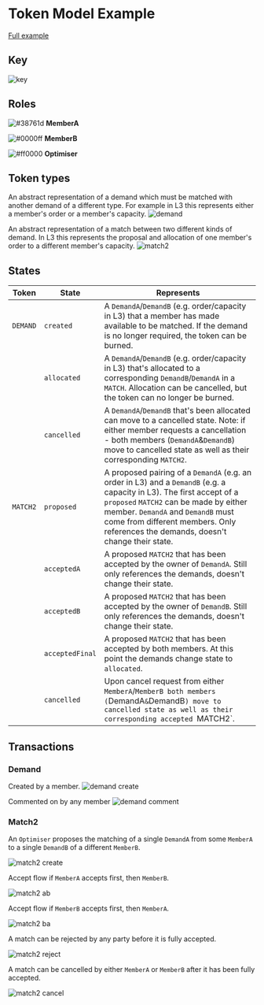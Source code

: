 # Token Model Example

[Full example](https://docs.google.com/drawings/d/1A7XaDMwlpOjIGasTgv61KOS0sE9tFrBO5sXeuKMN5ag/edit)

## Key

![key](../../assets/l3/key.png)

## Roles

![#38761d](https://placehold.co/15x15/38761d/38761d.png) <b>MemberA</b>

![#0000ff](https://placehold.co/15x15/0000ff/0000ff.png) <b>MemberB</b>

![#ff0000](https://placehold.co/15x15/ff0000/ff0000.png) <b>Optimiser</b>

## Token types

An abstract representation of a demand which must be matched with another demand of a different type. For example in L3 this represents either a member's order or a member's capacity.
![demand](../../assets/l3/demand.png)

An abstract representation of a match between two different kinds of demand. In L3 this represents the proposal and allocation of one member's order to a different member's capacity.
![match2](../../assets/l3/match2.png)

## States

| Token    | State           | Represents                                                                                                                                                                                                                                                                                  |
| -------- | --------------- | ------------------------------------------------------------------------------------------------------------------------------------------------------------------------------------------------------------------------------------------------------------------------------------------- |
| `DEMAND` | `created`       | A `DemandA`/`DemandB` (e.g. order/capacity in L3) that a member has made available to be matched. If the demand is no longer required, the token can be burned.                                                                                                                             |
|          | `allocated`     | A `DemandA`/`DemandB` (e.g. order/capacity in L3) that's allocated to a corresponding `DemandB`/`DemandA` in a `MATCH`. Allocation can be cancelled, but the token can no longer be burned.                                                                                                 |
|          | `cancelled`     | A `DemandA`/`DemandB` that's been allocated can move to a cancelled state. Note: if either member requests a cancellation - both members (`DemandA`&`DemandB`) move to cancelled state as well as their corresponding `MATCH2`.                                                             |
| `MATCH2` | `proposed`      | A proposed pairing of a `DemandA` (e.g. an order in L3) and a `DemandB` (e.g. a capacity in L3). The first accept of a `proposed` `MATCH2` can be made by either member. `DemandA` and `DemandB` must come from different members. Only references the demands, doesn't change their state. |
|          | `acceptedA`     | A proposed `MATCH2` that has been accepted by the owner of `DemandA`. Still only references the demands, doesn't change their state.                                                                                                                                                        |
|          | `acceptedB`     | A proposed `MATCH2` that has been accepted by the owner of `DemandB`. Still only references the demands, doesn't change their state.                                                                                                                                                        |
|          | `acceptedFinal` | A proposed `MATCH2` that has been accepted by both members. At this point the demands change state to `allocated`.                                                                                                                                                                          |
|          | `cancelled`     | Upon cancel request from either `MemberA`/`MemberB both members (`DemandA`&`DemandB`) move to cancelled state as well as their corresponding accepted `MATCH2`.                                                                                                                             |

## Transactions

### Demand

Created by a member.
![demand create](../../assets/l3/demand-transactions.png)

Commented on by any member
![demand comment](../../assets//l3//demand-comment.png)

### Match2

An `Optimiser` proposes the matching of a single `DemandA` from some `MemberA` to a single `DemandB` of a different `MemberB`.

![match2 create](../../assets/l3/match2-create.png)

Accept flow if `MemberA` accepts first, then `MemberB`.

![match2 ab](../../assets/l3/match2-ab.png)

Accept flow if `MemberB` accepts first, then `MemberA`.

![match2 ba](../../assets/l3/match2-ba.png)

A match can be rejected by any party before it is fully accepted.

![match2 reject](../../assets/l3/match2-reject.png)

A match can be cancelled by either `MemberA` or `MemberB` after it has been fully accepted.

![match2 cancel](../../assets/l3/match2-cancel.png)

